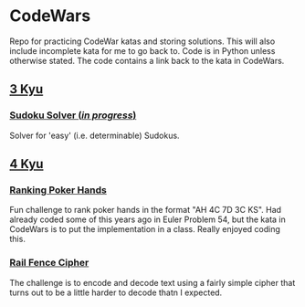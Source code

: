 # CodeWars

Repo for practicing CodeWar katas and storing solutions. This will also include incomplete kata for me to go back to. Code is in Python unless otherwise stated. The code contains a link back to the kata in CodeWars.

## [3 Kyu](https://github.com/jules-lewis/codewars/tree/master/3kyu)

### [Sudoku Solver (*in progress*)](https://github.com/jules-lewis/codewars/blob/master/3kyu/sudoku-solver.py)  
Solver for 'easy' (i.e. determinable) Sudokus.

## [4 Kyu](https://github.com/jules-lewis/codewars/tree/master/4kyu)

### [Ranking Poker Hands](https://github.com/jules-lewis/codewars/blob/master/4kyu/ranking-poker-hands.py)  
Fun challenge to rank poker hands in the format "AH 4C 7D 3C KS". Had already coded some of this years ago in Euler Problem 54, but the kata in CodeWars is to put the implementation in a class. Really enjoyed coding this.

### [Rail Fence Cipher](https://github.com/jules-lewis/codewars/blob/master/4kyu/rail-fence-cypher.py) 
The challenge is to encode and decode text using a fairly simple cipher that turns out to be a little harder to decode thatn I expected.




